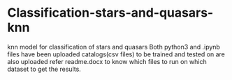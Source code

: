 # Classification-stars-and-quasars-knn
knn model for classification of stars and quasars 
Both python3 and .ipynb files have been uploaded
catalogs(csv files) to be trained and tested on are also uploaded
refer readme.docx to know which files to run on which dataset to get the results.
